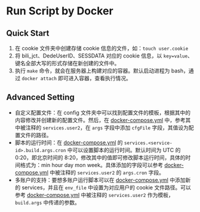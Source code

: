 # Run Script by Docker

## Quick Start

1. 在 cookie 文件夹中创建存储 cookie 信息的文件，如：`touch user.cookie`
2. 将 bili_jct、DedeUserID、SESSDATA 对应的 cookie 信息，以 `key=value`、键名全部大写的形式存储在新创建的文件中。
3. 执行 `make` 命令，就会在服务器上构建对应的容器。默认启动进程为 bash，通过 `docker attach` 即可进入容器，查看执行情况。

## Advanced Setting

- 自定义配置文件：在 config 文件夹中可以找到配置文件的模板，根据其中的内容修改并创建新的配置文件。然后，在 [docker-compose.yml](../docker-compose.yml) 中，参考其中被注释的 `services.user2`，在 `args` 字段中添加 `cfgFile` 字段，其值设为配置文件的路径。
- 脚本的运行时间：在 [docker-compose.yml](../docker-compose.yml) 的 `services.<service-id>.build.args.cron` 中可以设置脚本的运行时间。默认时间为 UTC 的 0:20，即北京时间的 8:20，修改其中的值即可修改脚本运行时间，具体的时间格式为：min hour day mon week。具体添加的字段可以参考 [docker-compose.yml](../docker-compose.yml) 中被注释的 `services.user2` 的 `args.cron` 字段。
- 多账户的支持：要想多账户运行脚本可以在 [docker-compose.yml](../docker-compose.yml) 中添加新的 services，并且在 `env_file` 中设置为对应用户的 cookie 文件路径。可以参考 [docker-compose.yml](../docker-compose.yml) 中被注释的 `services.user2` 作为模板，`build.args` 中传递的参数。
